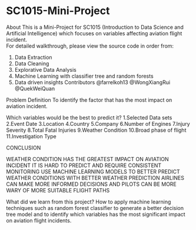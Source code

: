 # SC1015-Mini-Project
 
About
This is a Mini-Project for SC1015 (Introduction to Data Science and Artificial Intelligence) which focuses on variables affecting aviation flight incident.  
For detailed walkthrough, please view the source code in order from:

1. Data Extraction
2. Data Cleaning
3. Explorative Data Analysis
4. Machine Learning with classifier tree and random forests
5. Data driven insights
Contributors
@farrelkoh13
@WongXiangRui
@QuekWeiQuan

Problem Definition
To identify the factor that has the most impact on aviation incident.

Which variables would be the best to predict it?
1.Selected Data sets
2.Event Date
3.Location
4.Country
5.Company
6.Number of Engines
7.Injury Severity
8.Total Fatal Injuries
9.Weather Condition
10.Broad phase of flight
11.Investigation Type

CONCLUSION

WEATHER CONDITION HAS THE GREATEST IMPACT ON AVIATION INCIDENT
IT IS HARD TO PREDICT AND REQUIRE CONSISTENT MONITORING USE MACHINE LEARNING MODELS TO BETTER PREDICT WEATHER CONDITIONS
WITH BETTER WEATHER PREDICTION AIRLINES CAN MAKE MORE INFORMED DECISIONS AND PILOTS CAN BE MORE WARY OF MORE SUITABLE FLIGHT PATHS

What did we learn from this project?
How to apply machine learning techniques such as random forest classifier to generate a better decision tree model and to identify which variables has the most significant impact on aviation flight incidents.
